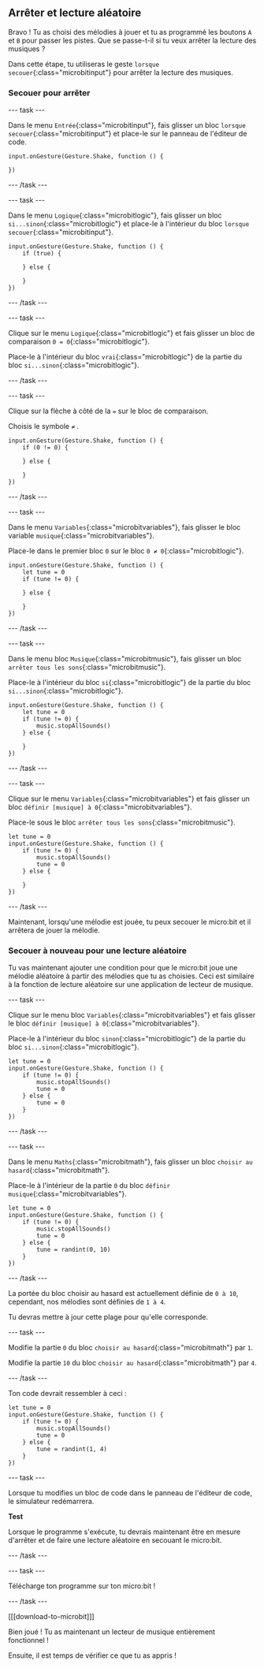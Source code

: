 ## Arrêter et lecture aléatoire

Bravo ! Tu as choisi des mélodies à jouer et tu as programmé les boutons `A` et `B` pour passer les pistes. Que se passe-t-il si tu veux arrêter la lecture des musiques ?

Dans cette étape, tu utiliseras le geste `lorsque secouer`{:class="microbitinput"} pour arrêter la lecture des musiques.

### Secouer pour arrêter

--- task ---

Dans le menu `Entrée`{:class="microbitinput"}, fais glisser un bloc `lorsque secouer`{:class="microbitinput"} et place-le sur le panneau de l'éditeur de code.

```microbit
input.onGesture(Gesture.Shake, function () {

})
```

--- /task ---

--- task ---

Dans le menu `Logique`{:class="microbitlogic"}, fais glisser un bloc `si...sinon`{:class="microbitlogic"} et place-le à l'intérieur du bloc `lorsque secouer`{:class="microbitinput"}.

```microbit
input.onGesture(Gesture.Shake, function () {
    if (true) {

    } else {

    }
})
```

--- /task ---

--- task ---

Clique sur le menu `Logique`{:class="microbitlogic"} et fais glisser un bloc de comparaison `0 = 0`{:class="microbitlogic"}.

Place-le à l'intérieur du bloc `vrai`{:class="microbitlogic"} de la partie du bloc `si...sinon`{:class="microbitlogic"}.

--- /task ---

--- task ---

Clique sur la flèche à côté de la `=` sur le bloc de comparaison.

Choisis le symbole `≠` .

```microbit
input.onGesture(Gesture.Shake, function () {
    if (0 != 0) {

    } else {

    }
})
```

--- /task ---

--- task ---

Dans le menu `Variables`{:class="microbitvariables"}, fais glisser le bloc variable `musique`{:class="microbitvariables"}.

Place-le dans le premier bloc `0` sur le bloc `0 ≠ 0`{:class="microbitlogic"}.

```microbit
input.onGesture(Gesture.Shake, function () {
    let tune = 0
    if (tune != 0) {

    } else {

    }
})
```

--- /task ---

--- task ---

Dans le menu bloc `Musique`{:class="microbitmusic"}, fais glisser un bloc `arrêter tous les sons`{:class="microbitmusic"}.

Place-le à l'intérieur du bloc `si`{:class="microbitlogic"} de la partie du bloc `si...sinon`{:class="microbitlogic"}.

```microbit
input.onGesture(Gesture.Shake, function () {
    let tune = 0
    if (tune != 0) {
        music.stopAllSounds()
    } else {

    }
})
```

--- /task ---

--- task ---

Clique sur le menu `Variables`{:class="microbitvariables"} et fais glisser un bloc `définir [musique] à 0`{:class="microbitvariables"}.

Place-le sous le bloc `arrêter tous les sons`{:class="microbitmusic"}.

```microbit
let tune = 0
input.onGesture(Gesture.Shake, function () {
    if (tune != 0) {
        music.stopAllSounds()
        tune = 0
    } else {

    }
})
```

--- /task ---

Maintenant, lorsqu'une mélodie est jouée, tu peux secouer le micro:bit et il arrêtera de jouer la mélodie.

### Secouer à nouveau pour une lecture aléatoire

Tu vas maintenant ajouter une condition pour que le micro:bit joue une mélodie aléatoire à partir des mélodies que tu as choisies. Ceci est similaire à la fonction de lecture aléatoire sur une application de lecteur de musique.

--- task ---

Clique sur le menu bloc `Variables`{:class="microbitvariables"} et fais glisser le bloc `définir [musique] à 0`{:class="microbitvariables"}.

Place-le à l'intérieur du bloc `sinon`{:class="microbitlogic"} de la partie du bloc `si...sinon`{:class="microbitlogic"}.

```microbit
let tune = 0
input.onGesture(Gesture.Shake, function () {
    if (tune != 0) {
        music.stopAllSounds()
        tune = 0
    } else {
        tune = 0
    }
})
```

--- /task ---

--- task ---

Dans le menu `Maths`{:class="microbitmath"}, fais glisser un bloc `choisir au hasard`{:class="microbitmath"}.

Place-le à l'intérieur de la partie `0` du bloc `définir musique`{:class="microbitvariables"}.

```microbit
let tune = 0
input.onGesture(Gesture.Shake, function () {
    if (tune != 0) {
        music.stopAllSounds()
        tune = 0
    } else {
        tune = randint(0, 10)
    }
})
```

--- /task ---

La portée du bloc choisir au hasard est actuellement définie de `0 à 10`, cependant, nos mélodies sont définies de `1 à 4`.

Tu devras mettre à jour cette plage pour qu'elle corresponde.

--- task ---

Modifie la partie `0` du bloc `choisir au hasard`{:class="microbitmath"} par `1`.

Modifie la partie `10` du bloc `choisir au hasard`{:class="microbitmath"} par `4`.

--- /task ---

Ton code devrait ressembler à ceci :

```microbit
let tune = 0
input.onGesture(Gesture.Shake, function () {
    if (tune != 0) {
        music.stopAllSounds()
        tune = 0
    } else {
        tune = randint(1, 4)
    }
})
```

--- task ---

Lorsque tu modifies un bloc de code dans le panneau de l'éditeur de code, le simulateur redémarrera.

**Test**

Lorsque le programme s'exécute, tu devrais maintenant être en mesure d'arrêter et de faire une lecture aléatoire en secouant le micro:bit.

--- /task ---

--- task ---

Télécharge ton programme sur ton micro:bit !

--- /task ---

[[[download-to-microbit]]]

Bien joué ! Tu as maintenant un lecteur de musique entièrement fonctionnel !

Ensuite, il est temps de vérifier ce que tu as appris !